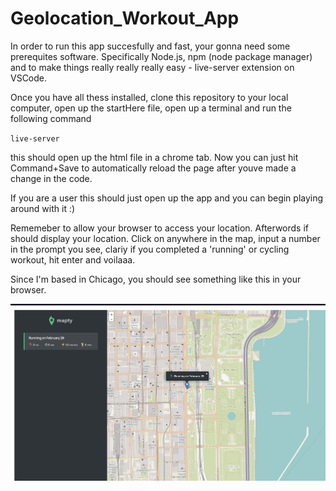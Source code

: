# Geolocation_Workout_App

In order to run this app succesfully and fast, your gonna need some prerequites software. Specifically Node.js, npm (node package manager) and to make things really really really easy - live-server extension on VSCode.

Once you have all thess installed, clone this repository to your local computer, open up the startHere file, open up a terminal and run the following command

`live-server`

this should open up the html file in a chrome tab. Now you can just hit Command+Save to automatically reload the page after youve made a change in the code. 

If you are a user this should just open up the app and you can begin playing around with it :)

Rememeber to allow your browser to access your location. Afterwords if should display your location. Click on anywhere in the map, input a number in the prompt you see, clariy if you completed a 'running' or cycling workout, hit enter and voilaaa.

Since I'm based in Chicago, you should see something like this in your browser.

![geo](GeoLocApp.png)
